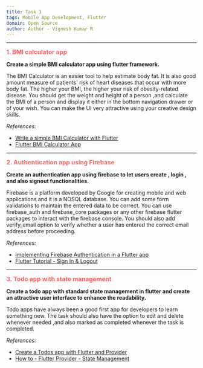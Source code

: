 ```yaml
---
title: Task 3
tags: Mobile App Development, Flutter
domain: Open Source
author: Author - Vignesh Kumar R
---
```

<hr>

**<span style="color: #FF6363; font-size: 1rem;">1. BMI calculator app</span>**

**Create a simple BMI calculator app using flutter framework.**

The BMI Calculator is an easier tool to help estimate body fat. It is also good amount measure of patients' risk of heart diseases that occur with more body fat. The higher your BMI, the higher your risk of obesity-related disease. You should get the weight and height of a person ,and calculate the BMI of a person and display it either in the bottom navigation drawer or of your wish. You can make the UI very attractive using your creative design skills.

_References:_

- [Write a simple BMI Calculator with Flutter](https://www.kindacode.com/article/write-a-simple-bmi-calculator-with-flutter/)
- [Flutter BMI Calculator App](https://www.codementor.io/@nitishk72/flutter-bmi-calculator-app-1dlnjlhy6e)

<hr>

**<span style="color: #FF6363; font-size: 1rem;">2. Authentication app using Firebase</span>**

**Create an authentication app using firebase to let users create , login , and also signout functionalities.**

Firebase is a platform developed by Google for creating mobile and web applications and it is a NOSQL database. You can add some form validations to maintain the entered data to be correct. You can use firebase_auth and firebase_core packages or any other firebase flutter packages to interact with the firebase console. You should also add verify_email option to verify whether a user has entered the correct email address before proceeding.

_References:_
- [Implementing Firebase Authentication in a Flutter app](https://blog.logrocket.com/implementing-firebase-authentication-in-a-flutter-app/)
- [Flutter Tutorial - Sign In & Logout](https://www.youtube.com/watch?v=zpbyJ7GVMVU)

<hr>

**<span style="color: #FF6363; font-size: 1rem;">3. Todo app with state management</span>**

**Create a todo app with standard state management in flutter and create an attractive user interface to enhance the readability.**

Todo apps have always been a good first app for developers to learn something new. The task should also have the option to edit and delete whenever needed ,and also marked as completed whenever the task is completed.

_References:_
- [Create a Todos app with Flutter and Provider](https://morioh.com/p/c3d937845510)
- [How to - Flutter Provider - State Management](https://www.youtube.com/watch?v=YyE4xHMA63Y)
